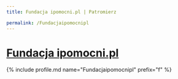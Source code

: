 ```yaml
---
title: Fundacja ipomocni.pl | Patromierz

permalink: /Fundacjaipomocnipl
---
```


# [Fundacja ipomocni.pl](https://patronite.pl/Fundacjaipomocnipl)

{% include profile.md name="Fundacjaipomocnipl" prefix="f" %}
